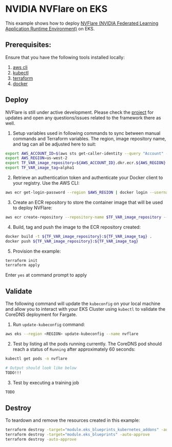 # NVIDIA NVFlare on EKS

This example shows how to deploy [NVFlare (NVIDIA Federated Learning Application Runtime Environment)](https://github.com/NVIDIA/NVFlare) on EKS.

## Prerequisites:

Ensure that you have the following tools installed locally:

1. [aws cli](https://docs.aws.amazon.com/cli/latest/userguide/install-cliv2.html)
2. [kubectl](https://Kubernetes.io/docs/tasks/tools/)
3. [terraform](https://learn.hashicorp.com/tutorials/terraform/install-cli)
4. [docker](https://docs.docker.com/get-docker/)

## Deploy

NVFlare is still under active development. Please check the [project](https://github.com/NVIDIA/NVFlare) for updates and open any questions/issues related to the framework there as well.

1. Setup variables used in following commands to sync between manual commands and Terraform variables. The region, image repository name, and tag can all be adjusted here to suit:

```sh
export AWS_ACCOUNT_ID=$(aws sts get-caller-identity --query "Account" --output text)
export AWS_REGION=us-west-2
export TF_VAR_image_repository=${AWS_ACCOUNT_ID}.dkr.ecr.${AWS_REGION}.amazonaws.com/nvflare
export TF_VAR_image_tag=alpha1
```

2. Retrieve an authentication token and authenticate your Docker client to your registry. Use the AWS CLI:

```sh
aws ecr get-login-password --region $AWS_REGION | docker login --username AWS --password-stdin ${AWS_ACCOUNT_ID}.dkr.ecr.${AWS_REGION}.amazonaws.com
```

3. Create an ECR repository to store the container image that will be used to deploy NVFlare:

```sh
aws ecr create-repository --repository-name $TF_VAR_image_repository --region $AWS_REGION
```

4. Build, tag and push the image to the ECR repository created:

```sh
docker build -t ${TF_VAR_image_repository}:${TF_VAR_image_tag} .
docker push ${TF_VAR_image_repository}:${TF_VAR_image_tag}
```

5. Provision the example:

```sh
terraform init
terraform apply
```

Enter `yes` at command prompt to apply

## Validate

The following command will update the `kubeconfig` on your local machine and allow you to interact with your EKS Cluster using `kubectl` to validate the CoreDNS deployment for Fargate.

1. Run `update-kubeconfig` command:

```sh
aws eks --region <REGION> update-kubeconfig --name nvflare
```

2. Test by listing all the pods running currently. The CoreDNS pod should reach a status of `Running` after approximately 60 seconds:

```sh
kubectl get pods -n nvflare

# Output should look like below
TODO!!!
```

3. Test by executing a training job

```sh
TODO
```

## Destroy

To teardown and remove the resources created in this example:

```sh
terraform destroy -target="module.eks_blueprints_kubernetes_addons" -auto-approve
terraform destroy -target="module.eks_blueprints" -auto-approve
terraform destroy -auto-approve
```
